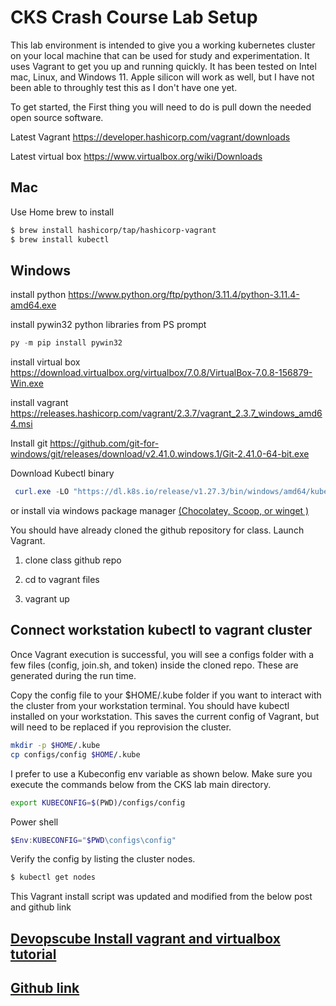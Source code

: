 # CKS Crash Course Lab Setup

This lab environment is intended to give you a working kubernetes cluster on your local machine that can be used for study and experimentation. It uses Vagrant to get you up and running quickly. It has been tested on Intel mac, Linux, and Windows 11. Apple silicon will work as well, but I have not been able to throughly test this as I don't have one yet.


To get started, the First thing you will need to do is pull down the needed open source software.

Latest Vagrant
https://developer.hashicorp.com/vagrant/downloads

Latest virtual box
https://www.virtualbox.org/wiki/Downloads

## Mac

Use Home brew to install

 ```bash
$ brew install hashicorp/tap/hashicorp-vagrant
$ brew install kubectl
```

## Windows
install python
https://www.python.org/ftp/python/3.11.4/python-3.11.4-amd64.exe

install pywin32 python libraries from PS prompt
```powershell
py -m pip install pywin32
```
install virtual box
https://download.virtualbox.org/virtualbox/7.0.8/VirtualBox-7.0.8-156879-Win.exe

install vagrant
https://releases.hashicorp.com/vagrant/2.3.7/vagrant_2.3.7_windows_amd64.msi

Install git
https://github.com/git-for-windows/git/releases/download/v2.41.0.windows.1/Git-2.41.0-64-bit.exe

Download Kubectl binary
```powershell
 curl.exe -LO "https://dl.k8s.io/release/v1.27.3/bin/windows/amd64/kubectl.exe"
 ```
or install via windows package manager [(Chocolatey, Scoop, or winget
)](https://kubernetes.io/docs/tasks/tools/install-kubectl-windows/#install-nonstandard-package-tools)

You should have already cloned the github repository for class. Launch Vagrant.

1. clone class github repo

2. cd to vagrant files

3. vagrant up

## Connect workstation kubectl to vagrant cluster

Once Vagrant execution is successful, you will see a configs folder with a few files (config, join.sh, and token) inside the cloned repo. These are generated during the run time.

Copy the config file to your $HOME/.kube folder if you want to interact with the cluster from your workstation terminal. You should have kubectl installed on your workstation. This saves the current config of Vagrant, but will need to be replaced if you reprovision the cluster.

```bash
mkdir -p $HOME/.kube
cp configs/config $HOME/.kube
```

I prefer to use a Kubeconfig env variable as shown below. Make sure you execute the commands below from the CKS lab main directory.

```bash
export KUBECONFIG=$(PWD)/configs/config
```
Power shell
```powershell
$Env:KUBECONFIG="$PWD\configs\config"
```

Verify the config by listing the cluster nodes.
```bash
$ kubectl get nodes
```

This Vagrant install script was updated and modified from the below post and github link 

## [Devopscube Install vagrant and virtualbox tutorial](https://devopscube.com/kubernetes-cluster-vagrant/)

## [Github link](https://github.com/techiescamp/vagrant-kubeadm-kubernetes)